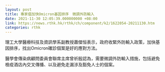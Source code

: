 ```yaml
---
layout: post
title: 專家倡加快Omicron基因排序　微調外防輸入
date: 2021-11-30 12:05:39.000000000 +08:00
link: https://news.rthk.hk/rthk/ch/component/k2/1622054-20211130.htm
categories: rthk
---
```


理工大學醫療科技及資訊學系副教授蕭傑恒表示，政府收緊外防輸入政策，加快基因排序，找出Omicron確診個案是好的應對方法。

醫學會傳染病顧問委員會聯席主席曾祈殷認為，需要微調外防輸入措施，包括避免檢疫酒店內交叉傳播、以及避免走漏涉及豁免人士的個案。
